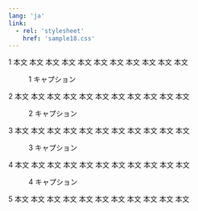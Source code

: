 ```yaml
---
lang: 'ja'
link:
  - rel: 'stylesheet'
    href: 'sample18.css'
---
```

1 本文 本文 本文 本文 本文 本文 本文 本文 本文 本文 本文

<figure>
  <div class="dummy-figure"></div>
  <figcaption>1 キャプション</figcaption>
</figure>

2 本文 本文 本文 本文 本文 本文 本文 本文 本文 本文 本文

<figure class="a3-landscape">
  <div class="dummy-figure"></div>
  <figcaption>2 キャプション</figcaption>
</figure>

3 本文 本文 本文 本文 本文 本文 本文 本文 本文 本文 本文

<figure>
  <div class="dummy-figure"></div>
  <figcaption>3 キャプション</figcaption>
</figure>

4 本文 本文 本文 本文 本文 本文 本文 本文 本文 本文 本文

<figure class="a3-landscape">
  <div class="dummy-figure"></div>
  <figcaption>4 キャプション</figcaption>
</figure>

5 本文 本文 本文 本文 本文 本文 本文 本文 本文 本文 本文
